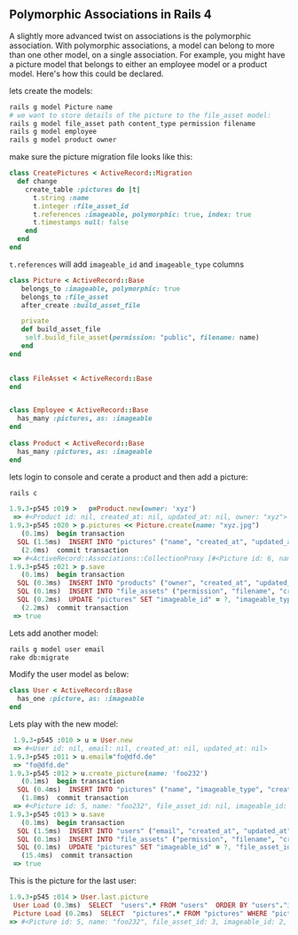 ## Polymorphic Associations in Rails 4

A slightly more advanced twist on associations is the polymorphic association. With polymorphic associations, a model can belong to more than one other model, on a single association. For example, you might have a picture model that belongs to either an employee model or a product model. Here's how this could be declared.

lets create the models:

```bash
rails g model Picture name
# we want to store details of the picture to the file_asset model:
rails g model file_asset path content_type permission filename
rails g model employee
rails g model product owner

```

make sure the picture migration file looks like this:

```ruby
class CreatePictures < ActiveRecord::Migration
  def change
    create_table :pictures do |t|
      t.string :name
      t.integer :file_asset_id
      t.references :imageable, polymorphic: true, index: true
      t.timestamps null: false
    end
  end
end

```
`t.references` will add `imageable_id` and `imageable_type` columns


```ruby
class Picture < ActiveRecord::Base
   belongs_to :imageable, polymorphic: true
   belongs_to :file_asset
   after_create :build_asset_file

   private
   def build_asset_file
    self.build_file_asset(permission: "public", filename: name)
   end
end
 

class FileAsset < ActiveRecord::Base
end


class Employee < ActiveRecord::Base
  has_many :pictures, as: :imageable
end
 
class Product < ActiveRecord::Base
  has_many :pictures, as: :imageable
end
```

lets login to console and cerate a product and then add a picture:

```bash
rails c
```

```ruby
1.9.3-p545 :019 >   p=Product.new(owner: 'xyz')
 => #<Product id: nil, created_at: nil, updated_at: nil, owner: "xyz">
1.9.3-p545 :020 > p.pictures << Picture.create(name: "xyz.jpg")
   (0.1ms)  begin transaction
  SQL (1.5ms)  INSERT INTO "pictures" ("name", "created_at", "updated_at") VALUES (?, ?, ?)  [["name", "xyz.jpg"], ["created_at", "2016-03-14 11:44:17.900237"], ["updated_at", "2016-03-14 11:44:17.900237"]]
   (2.0ms)  commit transaction
 => #<ActiveRecord::Associations::CollectionProxy [#<Picture id: 6, name: "xyz.jpg", file_asset_id: nil, imageable_id: nil, imageable_type: nil, created_at: "2016-03-14 11:44:17", updated_at: "2016-03-14 11:44:17">]>
1.9.3-p545 :021 > p.save
   (0.1ms)  begin transaction
  SQL (0.3ms)  INSERT INTO "products" ("owner", "created_at", "updated_at") VALUES (?, ?, ?)  [["owner", "xyz"], ["created_at", "2016-03-14 11:44:23.326704"], ["updated_at", "2016-03-14 11:44:23.326704"]]
  SQL (0.1ms)  INSERT INTO "file_assets" ("permission", "filename", "created_at", "updated_at") VALUES (?, ?, ?, ?)  [["permission", "public"], ["filename", "xyz.jpg"], ["created_at", "2016-03-14 11:44:23.328449"], ["updated_at", "2016-03-14 11:44:23.328449"]]
  SQL (0.2ms)  UPDATE "pictures" SET "imageable_id" = ?, "imageable_type" = ?, "file_asset_id" = ?, "updated_at" = ? WHERE "pictures"."id" = ?  [["imageable_id", 1], ["imageable_type", "Product"], ["file_asset_id", 4], ["updated_at", "2016-03-14 11:44:23.329632"], ["id", 6]]
   (2.2ms)  commit transaction
 => true
```
Lets add another model:

 ```bash
 rails g model user email
 rake db:migrate
```

Modify the user model as below:

```ruby
class User < ActiveRecord::Base
  has_one :picture, as: :imageable
end

```
Lets play with the new model:

```ruby
 1.9.3-p545 :010 > u = User.new
 => #<User id: nil, email: nil, created_at: nil, updated_at: nil>
1.9.3-p545 :011 > u.email="fo@dfd.de"
 => "fo@dfd.de"
1.9.3-p545 :012 > u.create_picture(name: 'foo232')
   (0.1ms)  begin transaction
  SQL (0.4ms)  INSERT INTO "pictures" ("name", "imageable_type", "created_at", "updated_at") VALUES (?, ?, ?, ?)  [["name", "foo232"], ["imageable_type", "User"], ["created_at", "2016-03-14 11:41:08.124947"], ["updated_at", "2016-03-14 11:41:08.124947"]]
   (1.8ms)  commit transaction
 => #<Picture id: 5, name: "foo232", file_asset_id: nil, imageable_id: nil, imageable_type: "User", created_at: "2016-03-14 11:41:08", updated_at: "2016-03-14 11:41:08">
1.9.3-p545 :013 > u.save
   (0.1ms)  begin transaction
  SQL (1.5ms)  INSERT INTO "users" ("email", "created_at", "updated_at") VALUES (?, ?, ?)  [["email", "fo@dfd.de"], ["created_at", "2016-03-14 11:41:18.275582"], ["updated_at", "2016-03-14 11:41:18.275582"]]
  SQL (0.1ms)  INSERT INTO "file_assets" ("permission", "filename", "created_at", "updated_at") VALUES (?, ?, ?, ?)  [["permission", "public"], ["filename", "foo232"], ["created_at", "2016-03-14 11:41:18.278925"], ["updated_at", "2016-03-14 11:41:18.278925"]]
  SQL (0.1ms)  UPDATE "pictures" SET "imageable_id" = ?, "file_asset_id" = ?, "updated_at" = ? WHERE "pictures"."id" = ?  [["imageable_id", 2], ["file_asset_id", 3], ["updated_at", "2016-03-14 11:41:18.280748"], ["id", 5]]
   (15.4ms)  commit transaction
 => true

 ```
 This is the picture for the last user:

 ```ruby
 1.9.3-p545 :014 > User.last.picture
  User Load (0.3ms)  SELECT  "users".* FROM "users"  ORDER BY "users"."id" DESC LIMIT 1
  Picture Load (0.2ms)  SELECT  "pictures".* FROM "pictures" WHERE "pictures"."imageable_id" = ? AND "pictures"."imageable_type" = ? LIMIT 1  [["imageable_id", 2], ["imageable_type", "User"]]
 => #<Picture id: 5, name: "foo232", file_asset_id: 3, imageable_id: 2, imageable_type: "User", created_at: "2016-03-14 11:41:08", updated_at: "2016-03-14 11:41:18">
 ```
